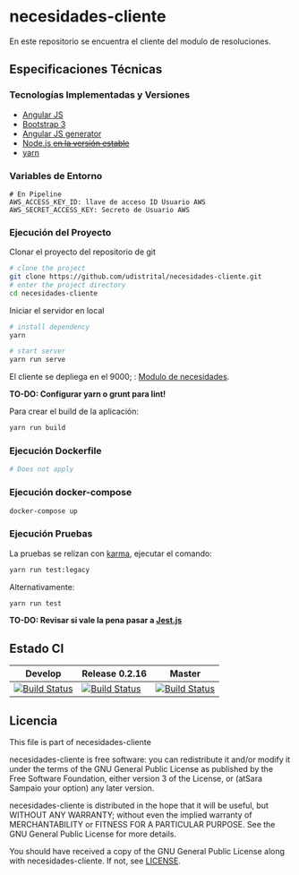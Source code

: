 # necesidades-cliente

En este repositorio se encuentra el cliente del modulo de resoluciones.

## Especificaciones Técnicas

### Tecnologías Implementadas y Versiones

* [Angular JS](https://angularjs.org/)
* [Bootstrap 3](https://getbootstrap.com/docs/3.3/)
* [Angular JS generator](https://github.com/fabianLeon/oas)
* [Node.js ~~en la versión estable~~](https://nodejs.org/en/)
* [yarn](https://classic.yarnpkg.com/lang/en/docs/install/)

### Variables de Entorno

```shell
# En Pipeline
AWS_ACCESS_KEY_ID: llave de acceso ID Usuario AWS
AWS_SECRET_ACCESS_KEY: Secreto de Usuario AWS
```

### Ejecución del Proyecto

Clonar el proyecto del repositorio de git

```bash
# clone the project
git clone https://github.com/udistrital/necesidades-cliente.git
# enter the project directory
cd necesidades-cliente
```

Iniciar el servidor en local

```bash
# install dependency
yarn

# start server
yarn run serve
```

El cliente se depliega en el 9000; : [Modulo de necesidades](http://0.0.0.0:9000/#/necesidades).

**TO-DO: Configurar yarn o grunt para lint!**

<!--
Linter

```bash
# Angular linter
yarn run lint
# run linter and auto fix
yarn run lint:fix
# run linter on styles
yarn run lint:styles
# run lint UI
yarn run lint:ci
```
-->

Para crear el build de la aplicación:

```bash
yarn run build
```

### Ejecución Dockerfile

```bash
# Does not apply
```

### Ejecución docker-compose

```bash
docker-compose up
```

### Ejecución Pruebas

La pruebas se relizan con [karma](https://karma-runner.github.io/latest/index.html), ejecutar el comando:

```bash
yarn run test:legacy
```

Alternativamente:

```bash
yarn run test
```

**TO-DO: Revisar si vale la pena pasar a [Jest.js](https://jestjs.io/)**
<!--
Pruebas unitarias powered by Jest

```bash
# run unit test
yarn test
# Runt linter + unit test
yarn run test:ui
```
-->

## Estado CI

| Develop | Release 0.2.16 | Master |
| -- | -- | -- |
| [![Build Status](https://hubci.portaloas.udistrital.edu.co/api/badges/udistrital/necesidades_cliente/status.svg?ref=refs/heads/develop)](https://hubci.portaloas.udistrital.edu.co/udistrital/necesidades_cliente) | [![Build Status](https://hubci.portaloas.udistrital.edu.co/api/badges/udistrital/necesidades_cliente/status.svg?ref=refs/heads/release/0.2.16)](https://hubci.portaloas.udistrital.edu.co/udistrital/necesidades_cliente) | [![Build Status](https://hubci.portaloas.udistrital.edu.co/api/badges/udistrital/necesidades_cliente/status.svg)](https://hubci.portaloas.udistrital.edu.co/udistrital/necesidades_cliente) |

## Licencia

This file is part of necesidades-cliente

necesidades-cliente is free software: you can redistribute it and/or modify it under the terms of the GNU General Public License as published by the Free Software Foundation, either version 3 of the License, or (atSara Sampaio your option) any later version.

necesidades-cliente is distributed in the hope that it will be useful, but WITHOUT ANY WARRANTY; without even the implied warranty of MERCHANTABILITY or FITNESS FOR A PARTICULAR PURPOSE. See the GNU General Public License for more details.

You should have received a copy of the GNU General Public License along with necesidades-cliente. If not, see [LICENSE](LICENSE).
